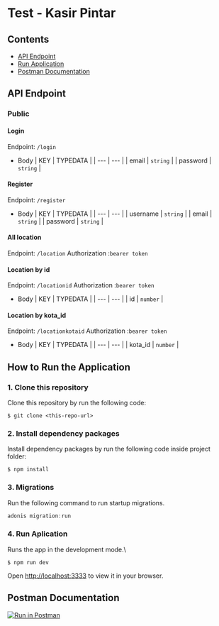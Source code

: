 # Test - Kasir Pintar


## Contents

- [API Endpoint](#api-endpoint)
- [Run Application](#run-application)
- [Postman Documentation](#postman-documentation)

## API Endpoint

### Public

#### Login

Endpoint: `/login`

- Body
  | KEY | TYPEDATA |
  | --- | --- |
  | email | `string` |
  | password | `string` |

#### Register

Endpoint: `/register`

- Body
  | KEY | TYPEDATA |
  | --- | --- |
  | username | `string` |
  | email | `string` |
  | password | `string` |

#### All location

Endpoint: `/location`
Authorization :`bearer token`


#### Location by id

Endpoint: `/locationid`
Authorization :`bearer token`

- Body
  | KEY | TYPEDATA |
  | --- | --- |
  | id | `number` |


#### Location by kota_id

Endpoint: `/locationkotaid`
Authorization :`bearer token`

- Body
  | KEY | TYPEDATA |
  | --- | --- |
  | kota_id | `number` |

## How to Run the Application

### 1. Clone this repository

Clone this repository by run the following code:

```
$ git clone <this-repo-url>
```

### 2. Install dependency packages

Install dependency packages by run the following code inside project folder:

```
$ npm install
```
### 3. Migrations

Run the following command to run startup migrations.

```js
adonis migration:run
```

### 4. Run Aplication

Runs the app in the development mode.\
```
$ npm run dev
```
Open [http://localhost:3333](http://localhost:3333) to view it in your browser.

## Postman Documentation

[![Run in Postman](https://run.pstmn.io/button.svg)](https://app.getpostman.com/run-collection/5fe9078d3f60e0a9fd35?action=collection%2Fimport)




